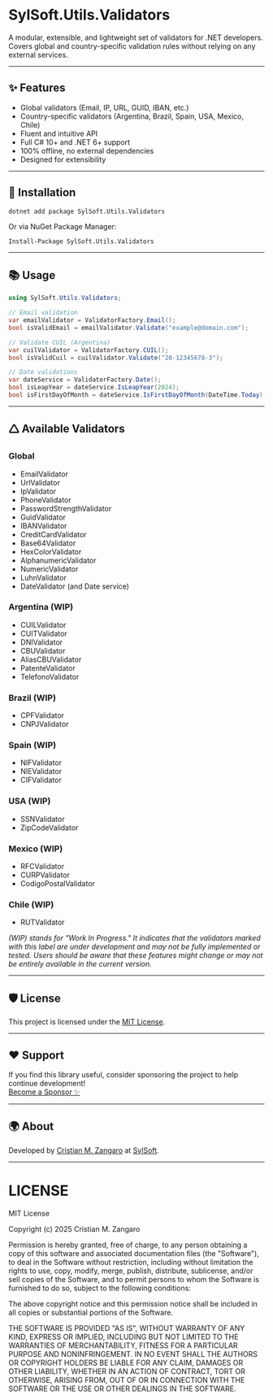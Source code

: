 # SylSoft.Utils.Validators

A modular, extensible, and lightweight set of validators for .NET developers.  
Covers global and country-specific validation rules without relying on any external services.

---

## ✨ Features

- Global validators (Email, IP, URL, GUID, IBAN, etc.)
- Country-specific validators (Argentina, Brazil, Spain, USA, Mexico, Chile)
- Fluent and intuitive API
- Full C# 10+ and .NET 6+ support
- 100% offline, no external dependencies
- Designed for extensibility

---

## 🚀 Installation

```bash
dotnet add package SylSoft.Utils.Validators
```

Or via NuGet Package Manager:

```
Install-Package SylSoft.Utils.Validators
```

---

## 📚 Usage

```csharp
using SylSoft.Utils.Validators;

// Email validation
var emailValidator = ValidatorFactory.Email();
bool isValidEmail = emailValidator.Validate("example@domain.com");

// Validate CUIL (Argentina)
var cuilValidator = ValidatorFactory.CUIL();
bool isValidCuil = cuilValidator.Validate("20-12345678-3");

// Date validations
var dateService = ValidatorFactory.Date();
bool isLeapYear = dateService.IsLeapYear(2024);
bool isFirstDayOfMonth = dateService.IsFirstDayOfMonth(DateTime.Today);
```

---

## 🛆 Available Validators

### Global
- EmailValidator
- UrlValidator
- IpValidator
- PhoneValidator
- PasswordStrengthValidator
- GuidValidator
- IBANValidator
- CreditCardValidator
- Base64Validator
- HexColorValidator
- AlphanumericValidator
- NumericValidator
- LuhnValidator
- DateValidator (and Date service)

### Argentina (WIP)
- CUILValidator
- CUITValidator
- DNIValidator
- CBUValidator
- AliasCBUValidator
- PatenteValidator
- TelefonoValidator

### Brazil (WIP)
- CPFValidator
- CNPJValidator

### Spain (WIP)
- NIFValidator
- NIEValidator
- CIFValidator

### USA (WIP)
- SSNValidator
- ZipCodeValidator

### Mexico (WIP)
- RFCValidator
- CURPValidator
- CodigoPostalValidator

### Chile (WIP)
- RUTValidator


_(WIP) stands for "Work In Progress." It indicates that the validators marked with this label are under development and may not be fully implemented or tested. Users should be aware that these features might change or may not be entirely available in the current version._

---

## 🛡️ License

This project is licensed under the [MIT License](LICENSE).

---

## ❤️ Support

If you find this library useful, consider sponsoring the project to help continue development!  
[Become a Sponsor ✨](https://github.com/sponsors/DarkSylver)

---

## 🌍 About

Developed by [Cristian M. Zangaro](https://github.com/DarkSylver) at [SylSoft](https://github.com/SylSoft-Software-Design).

---

# LICENSE

MIT License

Copyright (c) 2025 Cristian M. Zangaro

Permission is hereby granted, free of charge, to any person obtaining a copy
of this software and associated documentation files (the "Software"), to deal
in the Software without restriction, including without limitation the rights
to use, copy, modify, merge, publish, distribute, sublicense, and/or sell
copies of the Software, and to permit persons to whom the Software is
furnished to do so, subject to the following conditions:

The above copyright notice and this permission notice shall be included in all
copies or substantial portions of the Software.

THE SOFTWARE IS PROVIDED "AS IS", WITHOUT WARRANTY OF ANY KIND, EXPRESS OR
IMPLIED, INCLUDING BUT NOT LIMITED TO THE WARRANTIES OF MERCHANTABILITY,
FITNESS FOR A PARTICULAR PURPOSE AND NONINFRINGEMENT. IN NO EVENT SHALL THE
AUTHORS OR COPYRIGHT HOLDERS BE LIABLE FOR ANY CLAIM, DAMAGES OR OTHER
LIABILITY, WHETHER IN AN ACTION OF CONTRACT, TORT OR OTHERWISE, ARISING FROM,
OUT OF OR IN CONNECTION WITH THE SOFTWARE OR THE USE OR OTHER DEALINGS IN THE
SOFTWARE.
